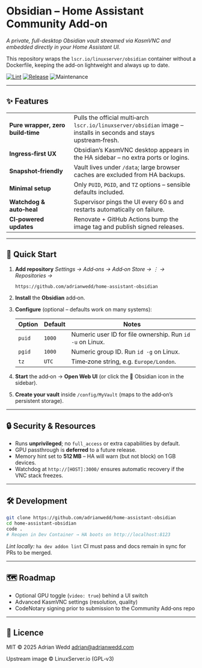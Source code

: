 # Obsidian – Home Assistant Community Add-on
*A private, full-desktop Obsidian vault streamed via KasmVNC and embedded directly in your Home Assistant UI.*

This repository wraps the `lscr.io/linuxserver/obsidian` container without a Dockerfile, keeping the add-on lightweight and always up to date.

[![Lint](https://github.com/adrianwedd/home-assistant-obsidian/actions/workflows/lint.yml/badge.svg)](https://github.com/adrianwedd/home-assistant-obsidian/actions/workflows/lint.yml)
[![Release](https://img.shields.io/github/v/release/adrianwedd/home-assistant-obsidian?sort=semver)](https://github.com/adrianwedd/home-assistant-obsidian/releases)
![Maintenance](https://img.shields.io/maintenance/yes/2025)

---

## ✨ Features

|   |   |
|---|---|
| **Pure wrapper, zero build‑time** | Pulls the official multi‑arch `lscr.io/linuxserver/obsidian` image – installs in seconds and stays upstream‑fresh. |
| **Ingress‑first UX** | Obsidian’s KasmVNC desktop appears in the HA sidebar – no extra ports or logins. |
| **Snapshot‑friendly** | Vault lives under `/data`; large browser caches are excluded from HA backups. |
| **Minimal setup** | Only `PUID`, `PGID`, and `TZ` options – sensible defaults included. |
| **Watchdog & auto‑heal** | Supervisor pings the UI every 60 s and restarts automatically on failure. |
| **CI‑powered updates** | Renovate + GitHub Actions bump the image tag and publish signed releases. |

---

## 🚀 Quick Start

1. **Add repository**
   *Settings → Add‑ons → Add‑on Store → ⋮ → Repositories →*

   ```text
   https://github.com/adrianwedd/home-assistant-obsidian
   ```

2. **Install** the **Obsidian** add‑on.
3. **Configure** (optional – defaults work on many systems):

   | Option | Default | Notes |
   |--------|---------|-------|
   | `puid` | `1000`  | Numeric user ID for file ownership. Run `id -u` on Linux. |
   | `pgid` | `1000`  | Numeric group ID. Run `id -g` on Linux. |
   | `tz`   | `UTC`   | Time‑zone string, e.g. `Europe/London`. |

4. **Start** the add‑on → **Open Web UI** (or click the 🧠 Obsidian icon in the sidebar).
5. **Create your vault** inside `/config/MyVault` (maps to the add‑on’s persistent storage).

---

## 🔒 Security & Resources

* Runs **unprivileged**; no `full_access` or extra capabilities by default.
* GPU passthrough is **deferred** to a future release.
* Memory hint set to **512 MB** – HA will warn (but not block) on 1 GB devices.
* Watchdog at `http://[HOST]:3000/` ensures automatic recovery if the VNC stack freezes.

---

## 🛠 Development

```bash
git clone https://github.com/adrianwedd/home-assistant-obsidian
cd home-assistant-obsidian
code .
# Reopen in Dev Container → HA boots on http://localhost:8123
```

*Lint locally:* `ha dev addon lint`
CI must pass and docs remain in sync for PRs to be merged.

---

## 🗺 Roadmap

* Optional GPU toggle (`video: true`) behind a UI switch
* Advanced KasmVNC settings (resolution, quality)
* CodeNotary signing prior to submission to the Community Add‑ons repo

---

## 📜 Licence


MIT © 2025 Adrian Wedd <adrian@adrianwedd.com>

Upstream image © LinuxServer.io (GPL‑v3)

